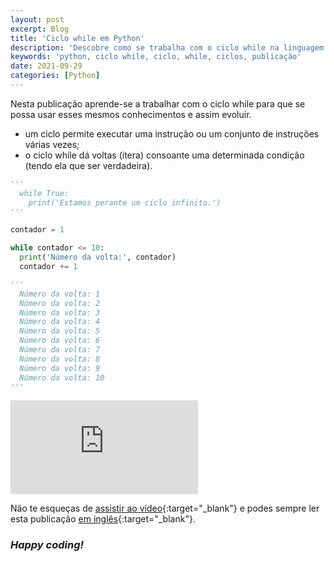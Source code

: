 ```yaml
---
layout: post
excerpt: Blog
title: 'Ciclo while em Python'
description: 'Descobre como se trabalha com o ciclo while na linguagem de programação Python. Obtém respostas às tuas dúvidas com a teoria e os exemplos apresentados.'
keywords: 'python, ciclo while, ciclo, while, ciclos, publicação'
date: 2021-09-29
categories: [Python]
---
```


Nesta publicação aprende-se a trabalhar com o ciclo while para que se possa usar esses mesmos conhecimentos e assim evoluir.

- um ciclo permite executar uma instrução ou um conjunto de instruções várias vezes;
- o ciclo while dá voltas (itera) consoante uma determinada condição (tendo ela que ser verdadeira).

```python
'''
  while True:
    print('Estamos perante um ciclo infinito.')
'''

contador = 1

while contador <= 10:
  print('Número da volta:', contador)
  contador += 1

'''
  Número da volta: 1
  Número da volta: 2
  Número da volta: 3
  Número da volta: 4
  Número da volta: 5
  Número da volta: 6
  Número da volta: 7
  Número da volta: 8
  Número da volta: 9
  Número da volta: 10
'''
```

<div class="video-container">
  <iframe src="https://www.youtube.com/embed/1D4afA8tvmk" frameborder="0" allowfullscreen></iframe>
</div>

Não te esqueças de [assistir ao vídeo](https://youtu.be/1D4afA8tvmk){:target="\_blank"} e podes sempre ler esta publicação [em inglês](https://nelsonsilvadev.com/blog/while-loop-in-python/){:target="\_blank"}.

### _Happy coding!_
